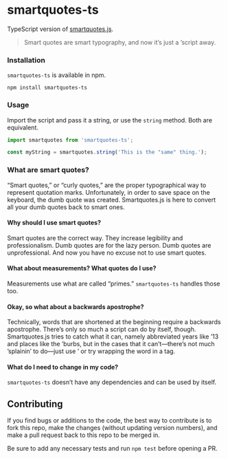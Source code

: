 smartquotes-ts
==============

TypeScript version of <a href="https://github.com/kellym/smartquotes.js">smartquotes.js</a>.

> Smart quotes are smart typography, and now it’s just a ’script away.

### Installation

`smartquotes-ts` is available in npm.

```
npm install smartquotes-ts
```

### Usage

Import the script and pass it a string, or use the `string` method. Both
are equivalent.

```typescript
import smartquotes from 'smartquotes-ts';

const myString = smartquotes.string('This is the "same" thing.');
```

### What are smart quotes?

“Smart quotes,” or “curly quotes,” are the proper typographical way to represent quotation marks. Unfortunately, in order to save space on the keyboard, the dumb quote was created. Smartquotes.js is here to convert all your dumb quotes back to smart ones.

#### Why should I use smart quotes?

Smart quotes are the correct way. They increase legibility and professionalism. Dumb quotes are for the lazy person. Dumb quotes are unprofessional. And now you have no excuse not to use smart quotes.

#### What about measurements? What quotes do I use?

Measurements use what are called “primes.” `smartquotes-ts` handles those too.

#### Okay, so what about a backwards apostrophe?

Technically, words that are shortened at the beginning require a backwards apostrophe. There’s only so much a script can do by itself, though. Smartquotes.js tries to catch what it can, namely abbreviated years like ’13 and places like the ’burbs, but in the cases that it can’t—there’s not much ’splainin’ to do—just use &rsquo; or try wrapping the word in a <span> tag.

#### What do I need to change in my code?

`smartquotes-ts` doesn’t have any dependencies and can be used by itself.

## Contributing

If you find bugs or additions to the code, the best way to contribute is to fork this repo, make the changes (without updating version numbers), and make a pull request back to this repo to be merged in.

Be sure to add any necessary tests and run `npm test` before opening a PR.
